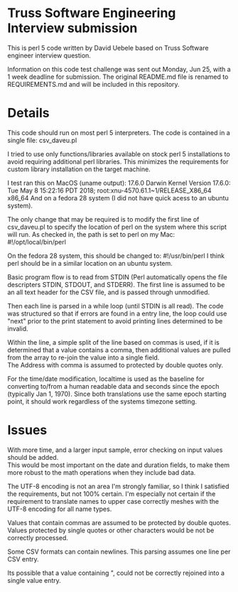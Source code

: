 # Truss Software Engineering Interview submission

This is perl 5 code written by David Uebele based on Truss Software engineer interview question.

Information on this code test challenge was sent out Monday, Jun 25, with a 1 week deadline for submission.
The original README.md file is renamed to REQUIREMENTS.md and will be included in this repository.

# Details
This code should run on most perl 5 interpreters. 
The code is contained in a single file:
csv_daveu.pl

I tried to use only functions/libraries available on stock perl 5 installations to avoid requiring additional perl libraries.
This minimizes the requirements for custom library installation on the target machine.

I test ran this on MacOS (uname output):
   17.6.0 Darwin Kernel Version 17.6.0: Tue May  8 15:22:16 PDT 2018; root:xnu-4570.61.1~1/RELEASE_X86_64 x86_64
And on a fedora 28 system (I did not have quick acess to an ubuntu system).

The only change that may be required is to modify the first line of csv_daveu.pl to specify the location of perl on the system where this script will run.
As checked in, the path is set to perl on my Mac:
#!/opt/local/bin/perl

On the fedora 28 system, this should be changed to:
#!/usr/bin/perl
I think perl should be in a similar location on an ubuntu system.

Basic program flow is to read from STDIN (Perl automatically opens the file descripters STDIN, STDOUT, and STDERR).
The first line is assumed to be an all text header for the CSV file, and is passed through unmodified.

Then each line is parsed in a while loop (until STDIN is all read). 
The code was structured so that if errors are found in a entry line, the loop could use "next" prior to the print statement to avoid printing lines determined to be invalid.

Within the line, a simple split of the line based on commas is used, if it is determined that a value contains a comma,
then additional values are pulled from the array to re-join the value into a single field.  
The Address with comma is assumed to protected by double quotes only.

For the time/date modification, localtime is used as the baseline for converting to/from a human readable data and seconds since the epoch (typically Jan 1, 1970).  Since both translations use the same epoch starting point, it should work regardless of the systems timezone setting.


# Issues

With more time, and a larger input sample, error checking on input values should be added.  
This would be most important on the date and duration fields, to make them more robust to the math operations when they include bad data.

The UTF-8 encoding is not an area I'm strongly familiar, so I think I satisfied the requirements, but not 100% certain.
I'm especially not certain if the requirement to translate names to upper case correctly meshes with the UTF-8 encoding for all name types.

Values that contain commas are assumed to be protected by double quotes.  Values protected by single quotes or other characters would be not be correctly processed.

Some CSV formats can contain newlines. This parsing assumes one line per CSV entry.

Its possible that a value containing \",  could not be correctly rejoined into a single value entry.



